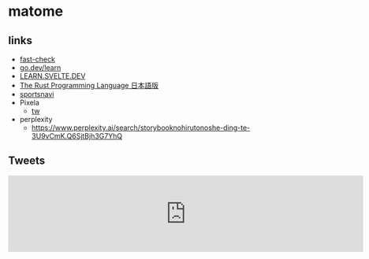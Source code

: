# matome

## links

- [fast-check](https://fast-check.dev/docs/introduction/)
- [go.dev/learn](https://go.dev/learn/)
- [LEARN.SVELTE.DEV](https://learn.svelte.jp/tutorial/tweens)
- [The Rust Programming Language 日本語版](https://doc.rust-jp.rs/book-ja/)
- [sportsnavi](https://baseball.yahoo.co.jp/npb)
- Pixela
  - [tw](https://pixe.la/v1/users/euro/graphs/twitter.html)
- perplexity
  - <https://www.perplexity.ai/search/storybooknohirutonoshe-ding-te-3U9vCmK.Q6SjtBjh3G7YhQ>

## Tweets

<iframe src="https://pixe.la/v1/users/euro/graphs/twitter.html?mode=simple" height="155" width="720" frameborder="0"></iframe>
